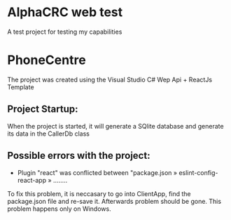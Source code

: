 
# AlphaCRC web test

A test project for testing my capabilities


# PhoneCentre
 The project was created using the Visual Studio C# Wep Api + ReactJs Template

## Project Startup:

 When the project is started, it will generate a SQlite database and generate its data in the CallerDb class

## Possible errors with the project:

   * Plugin "react" was conflicted between "package.json » eslint-config-react-app » ........
   
   To fix this problem, it is neccasary to go into ClientApp, find the package.json file and re-save it. Afterwards problem should be gone. This problem happens only on Windows.
